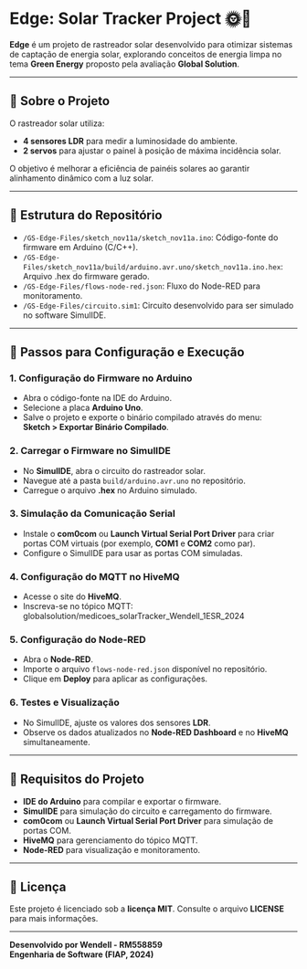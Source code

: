 # **Edge: Solar Tracker Project 🌞🌱**

**Edge** é um projeto de rastreador solar desenvolvido para otimizar sistemas de captação de energia solar, explorando conceitos de energia limpa no tema **Green Energy** proposto pela avaliação **Global Solution**.

---

## 📌 **Sobre o Projeto**

O rastreador solar utiliza:  
- **4 sensores LDR** para medir a luminosidade do ambiente.  
- **2 servos** para ajustar o painel à posição de máxima incidência solar.  

O objetivo é melhorar a eficiência de painéis solares ao garantir alinhamento dinâmico com a luz solar.

---

## 📂 **Estrutura do Repositório**

- `/GS-Edge-Files/sketch_nov11a/sketch_nov11a.ino`: Código-fonte do firmware em Arduino (C/C++).  
- `/GS-Edge-Files/sketch_nov11a/build/arduino.avr.uno/sketch_nov11a.ino.hex`: Arquivo .hex do firmware gerado.  
- `/GS-Edge-Files/flows-node-red.json`: Fluxo do Node-RED para monitoramento.  
- `/GS-Edge-Files/circuito.sim1`: Circuito desenvolvido para ser simulado no software SimulIDE.  

---

## 🚀 **Passos para Configuração e Execução**

### 1. **Configuração do Firmware no Arduino**
- Abra o código-fonte na IDE do Arduino.  
- Selecione a placa **Arduino Uno**.  
- Salve o projeto e exporte o binário compilado através do menu:  
  **Sketch > Exportar Binário Compilado**.  

### 2. **Carregar o Firmware no SimulIDE**
- No **SimulIDE**, abra o circuito do rastreador solar.  
- Navegue até a pasta `build/arduino.avr.uno` no repositório.  
- Carregue o arquivo **.hex** no Arduino simulado.  

### 3. **Simulação da Comunicação Serial**
- Instale o **com0com** ou **Launch Virtual Serial Port Driver** para criar portas COM virtuais (por exemplo, **COM1** e **COM2** como par).  
- Configure o SimulIDE para usar as portas COM simuladas.  

### 4. **Configuração do MQTT no HiveMQ**
- Acesse o site do **HiveMQ**.  
- Inscreva-se no tópico MQTT:  
globalsolution/medicoes_solarTracker_Wendell_1ESR_2024

### 5. **Configuração do Node-RED**
- Abra o **Node-RED**.  
- Importe o arquivo `flows-node-red.json` disponível no repositório.  
- Clique em **Deploy** para aplicar as configurações.  

### 6. **Testes e Visualização**
- No SimulIDE, ajuste os valores dos sensores **LDR**.  
- Observe os dados atualizados no **Node-RED Dashboard** e no **HiveMQ** simultaneamente.  

---

## 🔧 **Requisitos do Projeto**

- **IDE do Arduino** para compilar e exportar o firmware.  
- **SimulIDE** para simulação do circuito e carregamento do firmware.  
- **com0com** ou **Launch Virtual Serial Port Driver** para simulação de portas COM.  
- **HiveMQ** para gerenciamento do tópico MQTT.  
- **Node-RED** para visualização e monitoramento.  

---

## 📜 **Licença**

Este projeto é licenciado sob a **licença MIT**. Consulte o arquivo **LICENSE** para mais informações.

---

**Desenvolvido por Wendell - RM558859**  
**Engenharia de Software (FIAP, 2024)**  
